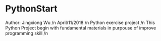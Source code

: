 # PythonStart
Author: Jingxiong Wu /n
April/11/2018   /n
Python exercise project /n
This Python Project begin with fundamental materials in purpouse of improve programming skill /n
